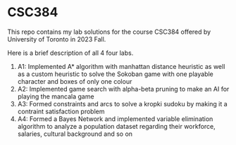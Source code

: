 # CSC384
This repo contains my lab solutions for the course CSC384 offered by University of Toronto in 2023 Fall.

Here is a brief description of all 4 four labs.

1) A1: Implemented A* algorithm with manhattan distance heuristic as well as a custom heuristic to solve the Sokoban game with one playable character and boxes of only one colour
2) A2: Implemented game search with alpha-beta pruning to make an AI for playing the mancala game
3) A3: Formed constraints and arcs to solve a kropki sudoku by making it a contraint satisfaction problem
4) A4: Formed a Bayes Network and implemented variable elimination algorithm to analyze a population dataset regarding their workforce, salaries, cultural background and so on
